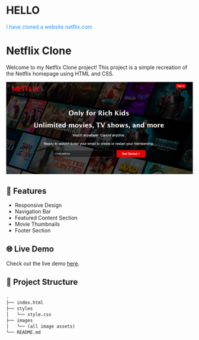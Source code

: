 <h1>HELLO</h1>
<p style="color:dodgerblue">I have cloned a website netflix.com</p>

# Netflix Clone

Welcome to my Netflix Clone project! This project is a simple recreation of the Netflix homepage using HTML and CSS.

![Netflix Clone](netflix-image.png)

## 🚀 Features

- Responsive Design
- Navigation Bar
- Featured Content Section
- Movie Thumbnails
- Footer Section

## 🌐 Live Demo

Check out the live demo [here](https://helloiamraju.github.io/NetflixClone/).

## 📂 Project Structure

```plaintext
.
├── index.html
├── styles
│   └── style.css
├── images
│   └── (all image assets)
└── README.md

